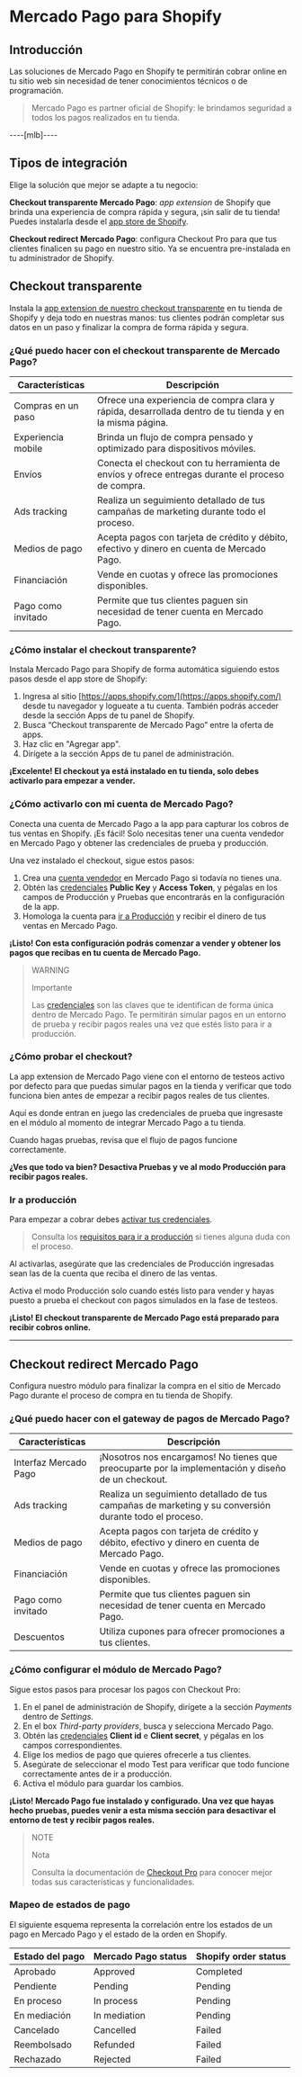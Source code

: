 # Mercado Pago para Shopify


## Introducción

Las soluciones de Mercado Pago en Shopify te permitirán cobrar online en tu sitio web sin necesidad de tener conocimientos técnicos o de programación.

> Mercado Pago es partner oficial de Shopify: le brindamos seguridad a todos los pagos realizados en tu tienda.

----[mlb]----
## Tipos de integración

Elige la solución que mejor se adapte a tu negocio:

__Checkout transparente Mercado Pago__: *app extension* de Shopify que brinda una experiencia de compra rápida y segura, ¡sin salir de tu tienda! Puedes instalarla desde el [app store de Shopify](https://apps.shopify.com/).

__Checkout redirect Mercado Pago__: configura Checkout Pro para que tus clientes finalicen su pago en nuestro sitio. Ya se encuentra pre-instalada en tu administrador de Shopify.

## Checkout transparente

Instala la [app extension de nuestro checkout transparente](https://apps.shopify.com/checkout-transparente) en tu tienda de Shopify y deja todo en nuestras manos: tus clientes podrán completar sus datos en un paso y finalizar la compra de forma rápida y segura.


### ¿Qué puedo hacer con el checkout transparente de Mercado Pago?

| Características | Descripción |
| --- | --- |
| Compras en un paso | Ofrece una experiencia de compra clara y rápida, desarrollada dentro de tu tienda y en la misma página. |
| Experiencia mobile | Brinda un flujo de compra pensado y optimizado para dispositivos móviles. |
| Envíos | Conecta el checkout con tu herramienta de envíos y ofrece entregas durante el proceso de compra. |
| Ads tracking | Realiza un seguimiento detallado de tus campañas de marketing durante todo el proceso. |
| Medios de pago | Acepta pagos con tarjeta de crédito y débito, efectivo y dinero en cuenta de Mercado Pago. |
| Financiación | Vende en cuotas y ofrece las promociones disponibles. |
| Pago como invitado | Permite que tus clientes paguen sin necesidad de tener cuenta en Mercado Pago. |


### ¿Cómo instalar el checkout transparente?

Instala Mercado Pago para Shopify de forma automática siguiendo estos pasos desde el app store de Shopify:

1. Ingresa al sitio [https://apps.shopify.com/](https://apps.shopify.com/) desde tu navegador y logueate a tu cuenta. También podrás acceder desde la sección Apps de tu panel de Shopify.
1. Busca “Checkout transparente de Mercado Pago” entre la oferta de apps.
1. Haz clic en "Agregar app".
1. Dirígete a la sección Apps de tu panel de administración.

**¡Excelente! El checkout ya está instalado en tu tienda, solo debes activarlo para empezar a vender.**


### ¿Cómo activarlo con mi cuenta de Mercado Pago?

Conecta una cuenta de Mercado Pago a la app para capturar los cobros de tus ventas en Shopify. ¡Es fácil! Solo necesitas tener una cuenta vendedor en Mercado Pago y obtener las credenciales de prueba y producción. 

Una vez instalado el checkout, sigue estos pasos:

1. Crea una [cuenta vendedor](https://www.mercadopago[FAKER][URL][DOMAIN]/registration-company?confirmation_url=https%3A%2F%2Fwww.mercadopago[FAKER][URL][DOMAIN]%2Fcomo-cobrar) en Mercado Pago si todavía no tienes una.
1. Obtén las [credenciales]([FAKER][CREDENTIALS][URL]) **Public Key** y **Access Token**, y pégalas en los campos de Producción y Pruebas que encontrarás en la configuración de la app.
1. Homologa la cuenta para [ir a Producción](https://www.mercadopago[FAKER][URL][DOMAIN]/developers/es/guides/payments/api/goto-production) y recibir el dinero de tus ventas en Mercado Pago.

**¡Listo! Con esta configuración podrás comenzar a vender y obtener los pagos que recibas en tu cuenta de Mercado Pago.**

> WARNING
>
> Importante
>
> Las [credenciales](https://www.mercadopago[FAKER][URL][DOMAIN]/developers/es/guides/faqs/credentials) son las claves que te identifican de forma única dentro de Mercado Pago. Te permitirán simular pagos en un entorno de prueba y recibir pagos reales una vez que estés listo para ir a producción.


### ¿Cómo probar el checkout?

La app extension de Mercado Pago viene con el entorno de testeos activo por defecto para que puedas simular pagos en la tienda y verificar que todo funciona bien antes de empezar a recibir pagos reales de tus clientes. 
 
Aquí es donde entran en juego las credenciales de prueba que ingresaste en el módulo al momento de integrar Mercado Pago a tu tienda.

Cuando hagas pruebas, revisa que el flujo de pagos funcione correctamente. 

**¿Ves que todo va bien? Desactiva Pruebas y ve al modo Producción para recibir pagos reales.**


### Ir a producción

Para empezar a cobrar debes [activar tus credenciales]([FAKER][CREDENTIALS][URL]).

> Consulta los [requisitos para ir a producción](https://www.mercadopago[FAKER][URL][DOMAIN]/developers/es/guides/payments/api/goto-production) si tienes alguna duda con el proceso.

Al activarlas, asegúrate que las credenciales de Producción ingresadas sean las de la cuenta que reciba el dinero de las ventas. 

Activa el modo Producción solo cuando estés listo para vender y hayas puesto a prueba el checkout con pagos simulados en la fase de testeos. 

**¡Listo! El checkout transparente de Mercado Pago está preparado para recibir cobros online.**

------------


## Checkout redirect Mercado Pago

Configura nuestro módulo para finalizar la compra en el sitio de Mercado Pago durante el proceso de compra en tu tienda de Shopify.


### ¿Qué puedo hacer con el gateway de pagos de Mercado Pago?

| Características | Descripción |
| --- | --- |
| Interfaz Mercado Pago | ¡Nosotros nos encargamos! No tienes que preocuparte por la implementación y diseño de un checkout. |
| Ads tracking | Realiza un seguimiento detallado de tus campañas de marketing y su conversión durante todo el proceso. |
| Medios de pago | Acepta pagos con tarjeta de crédito y débito, efectivo y dinero en cuenta de Mercado Pago. |
| Financiación | Vende en cuotas y ofrece las promociones disponibles. |
| Pago como invitado | Permite que tus clientes paguen sin necesidad de tener cuenta en Mercado Pago. |
| Descuentos | Utiliza cupones para ofrecer promociones a tus clientes. |


### ¿Cómo configurar el módulo de Mercado Pago?

Sigue estos pasos para procesar los pagos con Checkout Pro:

1. En el panel de administración de Shopify, dirígete a la sección *Payments* dentro de *Settings*.
1. En el box *Third-party providers*, busca y selecciona Mercado Pago.
1. Obtén las [credenciales]([FAKER][CREDENTIALS][URL]) **Client id** e **Client secret**, y pégalas en los campos correspondientes.
1. Elige los medios de pago que quieres ofrecerle a tus clientes.
1. Asegúrate de seleccionar el modo Test para verificar que todo funcione correctamente antes de ir a producción.
1. Activa el módulo para guardar los cambios.

**¡Listo! Mercado Pago fue instalado y configurado. Una vez que hayas hecho pruebas, puedes venir a esta misma sección para desactivar el entorno de test y recibir pagos reales.**

> NOTE
>
> Nota
>
> Consulta la documentación de [Checkout Pro](https://www.mercadopago[FAKER][URL][DOMAIN]/developers/es/guides/payments/web-payment-checkout/introduction) para conocer mejor todas sus características y funcionalidades.


### Mapeo de estados de pago

El siguiente esquema representa la correlación entre los estados de un pago en Mercado Pago y el estado de la orden en Shopify.

| Estado del pago | Mercado Pago status | Shopify order status |
| --- | --- | --- |
| Aprobado | Approved | Completed |
| Pendiente | Pending | Pending |
| En proceso | In process | Pending |
| En mediación | In mediation | Pending |
| Cancelado | Cancelled | Failed |
| Reembolsado | Refunded | Failed |
| Rechazado | Rejected | Failed |
